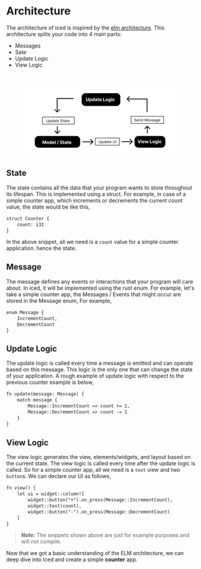 # Architecture
The architecture of iced is inspired by the [elm architecture](https://guide.elm-lang.org/architecture/).
This architecture splits your code into 4 main parts:

- Messages
- Sate
- Update Logic
- View Logic

&nbsp;

<div align="center">
    <img src="elm-schematic.png">
</div>

## State
The state contains all the data that your program wants to store throughout its lifespan. This is implemented using a struct. For example, in case of a simple counter app, which increments or decrements the current count value, the state would be like this,

```rust,ignore
struct Counter {
    count: i32
}
```
In the above snippet, all we need is a `count` value for a simple counter application. hence the state.

## Message
The message defines any events or interactions that your program will care about. 
In iced, it will be implemented using the rust enum. For example, let's take a simple counter app, the Messages / Events that might occur are stored in the Message enum, For example, 

```rust,ignore
enum Message {
    IncrementCount,
    DecrementCount
}
```

## Update Logic
The update logic is called every time a message is emitted and can operate based on this message. This logic is the only one that can change the state of your application. A rough example of update logic with respect to the previous counter example is below,

```rust,ignore
fn update(message: Message) {
    match message {
        Message::IncrementCount => count += 1,
        Message::DecrementCount => count -= 1
    }
}
```

## View Logic
The view logic generates the view, elements/widgets, and layout based on the current state. The view logic is called every time after the update logic is called. So for a simple counter app, all we need is a `text` view and two `button`s. We can declare our UI as follows,

```rust,ignore
fn view() {
    let ui = widget::column![
        widget::button("+").on_press(Message::IncrementCount),
        widget::text(count),
        widget::button("-").on_press(Message::DecrementCount)
    ]
}
```

> **_Note:_** The snippets shown above are just for example purposes and will not compile.

Now that we got a basic understanding of the ELM architecture, we can deep dive into Iced and create a simple **counter** app.